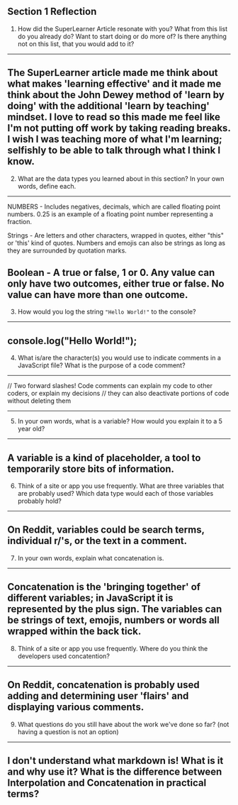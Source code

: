## Section 1 Reflection

1. How did the SuperLearner Article resonate with you? What from this list do you already do? Want to start doing or do more of? Is there anything not on this list, that you would add to it?

---
  The SuperLearner article made me think about what makes 'learning effective' and it made me think about the John Dewey method of 'learn by doing' with the additional 'learn by teaching' mindset. I love to read so this made me feel like I'm not putting off work by taking reading breaks. I wish I was teaching more of what I'm learning; selfishly to be able to talk through what I think I know.  
------
2. What are the data types you learned about in this section? In your own words, define each.
---

  NUMBERS - Includes negatives, decimals, which are called floating point numbers. 0.25 is an example of a floating point number representing a fraction.

  Strings - Are letters and other characters, wrapped in quotes, either "this" or 'this' kind of quotes.  Numbers and emojis can also be strings as long as they are surrounded by quotation marks.

  Boolean - A true or false, 1 or 0. Any value can only have two outcomes, either true or false. No value can have more than one outcome.
---
3. How would you log the string `"Hello World!"` to the console?
---
  console.log("Hello World!");
---
4. What is/are the character(s) you would use to indicate comments in a JavaScript file? What is the purpose of a code comment?
---
  // Two forward slashes! Code comments can explain my code to other coders, or explain my decisions
  // they can also deactivate portions of code without deleting them

---
5. In your own words, what is a variable? How would you explain it to a 5 year old?
---
  A variable is a kind of placeholder, a tool to temporarily store bits of information.
---
6. Think of a site or app you use frequently. What are three variables that are probably used? Which data type would each of those variables probably hold?
---
  On Reddit, variables could be search terms, individual r/'s, or the text in a comment.
---

7. In your own words, explain what concatenation is.
---
  Concatenation is the 'bringing together' of different variables; in JavaScript it is represented by the plus sign. The variables can be strings of text, emojis, numbers or words all wrapped within the back tick.
---

8. Think of a site or app you use frequently. Where do you think the developers used concatention?
---
  On Reddit, concatenation is probably used adding and determining user 'flairs' and displaying various comments.
  ---

9. What questions do you still have about the work we've done so far? (not having a question is not an option)
---
  I don't understand what markdown is! What is it and why use it? What is the difference between Interpolation and Concatenation in practical terms?
---
